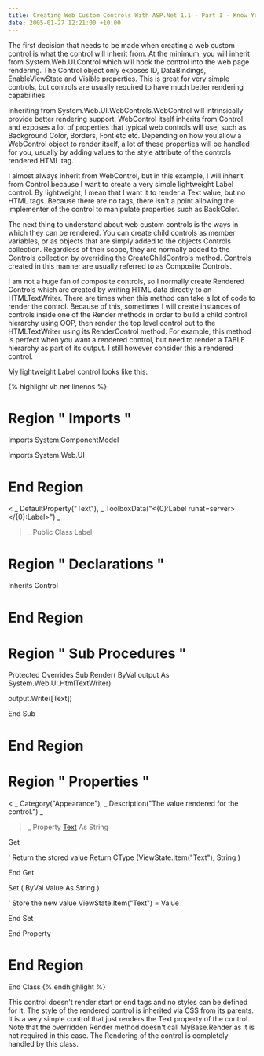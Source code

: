 ```yaml
---
title: Creating Web Custom Controls With ASP.Net 1.1 - Part I - Know Your Heritage
date: 2005-01-27 12:21:00 +10:00
---
```


The first decision that needs to be made when creating a web custom control is what the control will inherit from. At the minimum, you will inherit from System.Web.UI.Control which will hook the control into the web page rendering. The Control object only exposes ID, DataBindings, EnableViewState and Visible properties. This is great for very simple controls, but controls are usually required to have much better rendering capabilities.

Inheriting from System.Web.UI.WebControls.WebControl will intrinsically provide better rendering support. WebControl itself inherits from Control and exposes a lot of properties that typical web controls will use, such as Background Color, Borders, Font etc etc. Depending on how you allow a WebControl object to render itself, a lot of these properties will be handled for you, usually by adding values to the style attribute of the controls rendered HTML tag.

I almost always inherit from WebControl, but in this example, I will inherit from Control because I want to create a very simple lightweight Label control. By lightweight, I mean that I want it to render a Text value, but no HTML tags. Because there are no tags, there isn't a point allowing the implementer of the control to manipulate properties such as BackColor.

The next thing to understand about web custom controls is the ways in which they can be rendered. You can create child controls as member variables, or as objects that are simply added to the objects Controls collection. Regardless of their scope, they are normally added to the Controls collection by overriding the CreateChildControls method. Controls created in this manner are usually referred to as Composite Controls.

I am not a huge fan of composite controls, so I normally create Rendered Controls which are created by writing HTML data directly to an HTMLTextWriter. There are times when this method can take a lot of code to render the control. Because of this, sometimes I will create instances of controls inside one of the Render methods in order to build a child control hierarchy using OOP, then render the top level control out to the HTMLTextWriter using its RenderControl method. For example, this method is perfect when you want a rendered control, but need to render a TABLE hierarchy as part of its output. I still however consider this a rendered control.

My lightweight Label control looks like this:

{% highlight vb.net linenos %}
# Region " Imports "

 Imports System.ComponentModel

 Imports System.Web.UI

# End  Region

< _
 DefaultProperty("Text"), _
 ToolboxData("<{0}:Label runat=server></{0}:Label>") _
> _
 Public  Class Label

# Region " Declarations "

 Inherits Control

# End  Region

# Region " Sub Procedures "

 Protected  Overrides  Sub Render( ByVal output As System.Web.UI.HtmlTextWriter)

  output.Write([Text])

 End  Sub

# End  Region

# Region " Properties "

 < _
  Category("Appearance"), _
  Description("The value rendered for the control.") _
 > _
 Property [Text]() As  String

  Get

   ' Return the stored value
   Return  CType (ViewState.Item("Text"), String )

  End  Get

  Set ( ByVal Value As  String )

   ' Store the new value
   ViewState.Item("Text") = Value

  End  Set

 End  Property

# End  Region

 End  Class
{% endhighlight %}

This control doesn't render start or end tags and no styles can be defined for it. The style of the rendered control is inherited via CSS from its parents. It is a very simple control that just renders the Text property of the control. Note that the overridden Render method doesn't call MyBase.Render as it is not required in this case. The Rendering of the control is completely handled by this class.